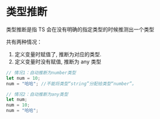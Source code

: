 # 类型推断

类型推断是指 TS 会在没有明确的指定类型的时候推测出一个类型

共有两种情况：

1. 定义变量时赋值了, 推断为对应的类型.
2. 定义变量时没有赋值, 推断为 any 类型

```ts
// 情况1：自动推断为number类型
let num = 10;
num = "哈哈"; //不能将类型“string”分配给类型“number”。

// 情况2：自动推断为any类型
let num;
num = 10;
num = "哈哈";
```
